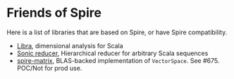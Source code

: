Friends of Spire
================

Here is a list of libraries that are based on Spire, or have Spire compatibility.

- [Libra](https://to-ithaca.github.io/libra/), dimensional analysis for Scala
- [Sonic reducer](https://github.com/rklaehn/sonicreducer), Hierarchical reducer for arbitrary Scala sequences
- [spire-matrix](https://github.com/lJoublanc/spire-matrix), BLAS-backed implementation of `VectorSpace`. See #675. POC/Not for prod use.

